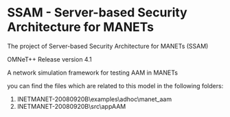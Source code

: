 # SSAM - Server-based Security Architecture for MANETs
The project of Server-based Security Architecture for MANETs (SSAM)

OMNeT++ Release version 4.1

A network simulation framework for testing AAM in MANETs

you can find the files which are related to this model in the following folders:
1) INETMANET-20080920B\examples\adhoc\manet_aam 
2) INETMANET-20080920B\src\appAAM
